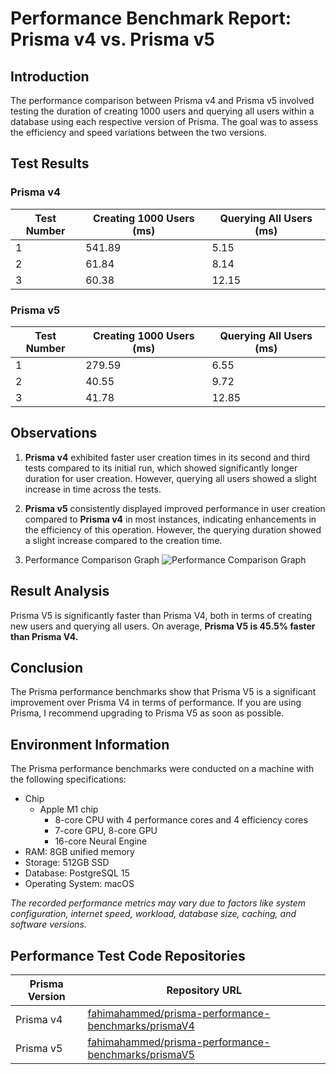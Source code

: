 # Performance Benchmark Report: Prisma v4 vs. Prisma v5

## Introduction
The performance comparison between Prisma v4 and Prisma v5 involved testing the duration of creating 1000 users and querying all users within a database using each respective version of Prisma. The goal was to assess the efficiency and speed variations between the two versions.

## Test Results

### Prisma v4

| Test Number | Creating 1000 Users (ms) | Querying All Users (ms) |
|-------------|--------------------------|-------------------------|
| 1           | 541.89                   | 5.15                    |
| 2           | 61.84                    | 8.14                    |
| 3           | 60.38                    | 12.15                   |

### Prisma v5

| Test Number | Creating 1000 Users (ms) | Querying All Users (ms) |
|-------------|--------------------------|-------------------------|
| 1           | 279.59                   | 6.55                    |
| 2           | 40.55                    | 9.72                    |
| 3           | 41.78                    | 12.85                   |

## Observations

1. **Prisma v4** exhibited faster user creation times in its second and third tests compared to its initial run, which showed significantly longer duration for user creation. However, querying all users showed a slight increase in time across the tests.
2. **Prisma v5** consistently displayed improved performance in user creation compared to **Prisma v4** in most instances, indicating enhancements in the efficiency of this operation. However, the querying duration showed a slight increase compared to the creation time.

3. Performance Comparison Graph
![Performance Comparison Graph](https://i.ibb.co/WGsyGYd/image.png)

## Result Analysis
Prisma V5 is significantly faster than Prisma V4, both in terms of creating new users and querying all users. On average, **Prisma V5 is 45.5% faster than Prisma V4.**

## Conclusion
The Prisma performance benchmarks show that Prisma V5 is a significant improvement over Prisma V4 in terms of performance. If you are using Prisma, I recommend upgrading to Prisma V5 as soon as possible.

## Environment Information
The Prisma performance benchmarks were conducted on a machine with the following specifications:

- Chip  
  - Apple M1 chip
    - 8-core CPU with 4 perform­ance cores and 4 efficiency cores
    - 7-core GPU, 8-core GPU
    - 16-core Neural Engine
- RAM: 8GB unified memory
- Storage: 512GB SSD
- Database: PostgreSQL 15
- Operating System: macOS

*The recorded performance metrics may vary due to factors like system configuration, internet speed, workload, database size, caching, and software versions.*


## Performance Test Code Repositories

| Prisma Version | Repository URL                                                                                           |
|----------------|---------------------------------------------------------------------------------------------------------|
| Prisma v4      | [fahimahammed/prisma-performance-benchmarks/prismaV4](https://github.com/fahimahammed/prisma-performance-benchmarks/tree/main/prismaV4) |
| Prisma v5      | [fahimahammed/prisma-performance-benchmarks/prismaV5](https://github.com/fahimahammed/prisma-performance-benchmarks/tree/main/prismaV5) |

